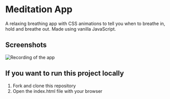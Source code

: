 # Meditation App
A relaxing breathing app with CSS animations to tell you when to breathe in, hold and breathe out. Made using vanilla JavaScript.

## Screenshots
![Recording of the app](https://github.com/jatanassian/meditation-app-js/blob/master/images/app-recording.gif?raw=true)

## If you want to run this project locally
1. Fork and clone this repository
2. Open the index.html file with your browser